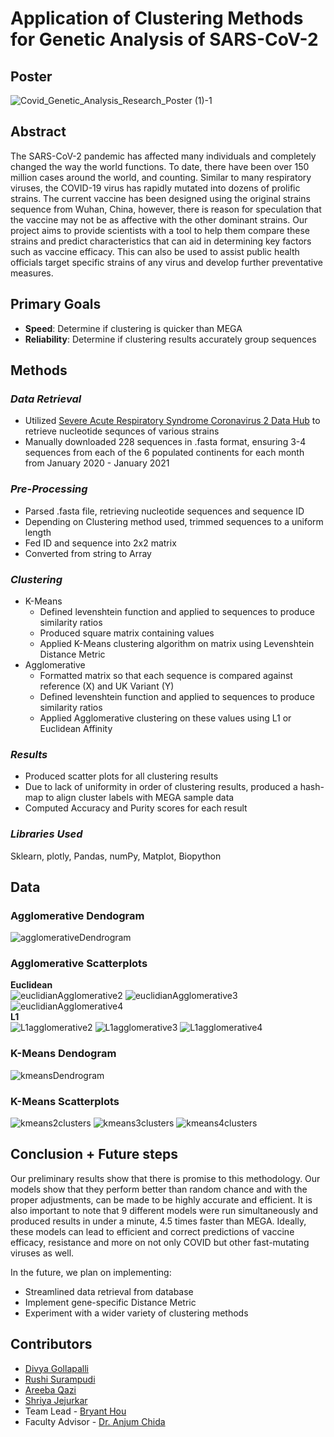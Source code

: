 # Application of Clustering Methods for Genetic Analysis of SARS-CoV-2
## Poster  
![Covid_Genetic_Analysis_Research_Poster (1)-1](https://user-images.githubusercontent.com/71059181/116836694-5f69dd80-ab7c-11eb-8dd7-292cafb77365.png)

## Abstract

The SARS-CoV-2 pandemic has affected many individuals and completely changed the way the world functions. To date, there have been over 150 million cases around the world, and counting. Similar to many respiratory viruses, the COVID-19 virus has rapidly mutated into dozens of prolific strains. The current vaccine has been designed using the original strains sequence from Wuhan, China, however, there is reason for speculation that the vaccine may not be as affective with the other dominant strains. Our project aims to provide scientists with a tool to help them compare these strains and predict characteristics that can aid in determining key factors such as vaccine efficacy. This can also be used to assist public health officials target specific strains of any virus and develop further preventative measures.
## Primary Goals
- **Speed**: Determine if clustering is quicker than MEGA
- **Reliability**: Determine if clustering results accurately group sequences
## Methods

### _Data Retrieval_
- Utilized [Severe Acute Respiratory Syndrome Coronavirus 2 Data Hub](https://www.ncbi.nlm.nih.gov/labs/virus/vssi/#/virus?SeqType_s=Nucleotide&VirusLineage_ss=SARS-CoV-2,%20taxid:2697049&ProtNames_ss=surface%20glycoprotein) to retrieve nucleotide sequnces of various strains
- Manually downloaded 228 sequences in .fasta format, ensuring 3-4 sequences from each of the 6 populated continents for each month from January 2020 - January 2021
### _Pre-Processing_
- Parsed .fasta file, retrieving nucleotide sequences and sequence ID
- Depending on Clustering method used, trimmed sequences to a uniform length
- Fed ID and sequence into 2x2 matrix
- Converted from string to Array
### _Clustering_
- K-Means 
  - Defined levenshtein function and applied to sequences to produce similarity ratios
  - Produced square matrix containing values
  - Applied K-Means clustering algorithm on matrix using Levenshtein Distance Metric
- Agglomerative
  - Formatted matrix so that each sequence is compared against reference (X) and UK Variant (Y)
  - Defined levenshtein function and applied to sequences to produce similarity ratios
  - Applied Agglomerative clustering on these values using L1 or Euclidean Affinity
### _Results_
- Produced scatter plots for all clustering results
- Due to lack of uniformity in order of clustering results, produced a hash-map to align cluster labels with MEGA sample data
- Computed Accuracy and Purity scores for each result
### _Libraries Used_
Sklearn, plotly, Pandas, numPy, Matplot, Biopython

## Data
### Agglomerative Dendogram
![agglomerativeDendrogram](https://user-images.githubusercontent.com/71059181/116838284-aa86ef00-ab82-11eb-8bdf-eaaa2cf609ef.png)

### Agglomerative Scatterplots
**Euclidean**  
![euclidianAgglomerative2](https://user-images.githubusercontent.com/71059181/116838285-ab1f8580-ab82-11eb-902a-aea030035b0f.png)
![euclidianAgglomerative3](https://user-images.githubusercontent.com/71059181/116838287-ac50b280-ab82-11eb-9fd8-f1ecfa0e738a.png)
![euclidianAgglomerative4](https://user-images.githubusercontent.com/71059181/116838288-ace94900-ab82-11eb-87c3-5959af835508.png)  
**L1**    
![L1agglomerative2](https://user-images.githubusercontent.com/71059181/116838293-ae1a7600-ab82-11eb-877f-cc64c23bfce7.png)
![L1agglomerative3](https://user-images.githubusercontent.com/71059181/116838294-ae1a7600-ab82-11eb-830b-c9e89af39858.png)
![L1agglomerative4](https://user-images.githubusercontent.com/71059181/116838296-aeb30c80-ab82-11eb-9ea8-d26ec57515f2.png)

### K-Means Dendogram
![kmeansDendrogram](https://user-images.githubusercontent.com/71059181/116838292-ae1a7600-ab82-11eb-84a2-c504c03f96a5.png)

### K-Means Scatterplots
![kmeans2clusters](https://user-images.githubusercontent.com/71059181/116838289-ace94900-ab82-11eb-8038-777bc7494563.png)
![kmeans3clusters](https://user-images.githubusercontent.com/71059181/116838290-ad81df80-ab82-11eb-8ff6-572af8834559.png)
![kmeans4clusters](https://user-images.githubusercontent.com/71059181/116838291-ad81df80-ab82-11eb-8a85-c6ea5b31bfc2.png)

## Conclusion + Future steps
Our preliminary results show that there is promise to this methodology. Our models show that they perform better than random chance and with the proper adjustments, can be made to be highly accurate and efficient. It is also important to note that 9 different models were run simultaneously and produced results in under a minute, 4.5 times faster than MEGA. Ideally, these models can lead to efficient and correct predictions of vaccine efficacy, resistance and more on not only COVID but other fast-mutating viruses as well.

In the future, we plan on implementing:
- Streamlined data retrieval from database
- Implement gene-specific Distance Metric
- Experiment with a wider variety of clustering methods

## Contributors
- [Divya Gollapalli](https://github.com/divya-g-248)
- [Rushi Surampudi](https://github.com/rushisurampudi)
- [Areeba Qazi](https://github.com/areebakq)
- [Shriya Jejurkar](https://github.com/sjejurkar23)
- Team Lead - [Bryant Hou](https://github.com/BryantH24)
- Faculty Advisor - [Dr. Anjum Chida](https://cs.utdallas.edu/people/faculty/chida-anjum/)


